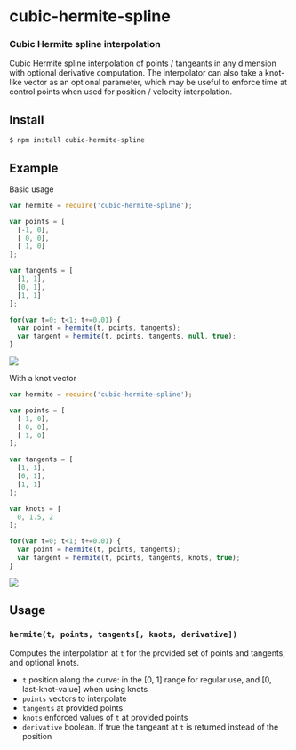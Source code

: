 cubic-hermite-spline
====================
### Cubic Hermite spline interpolation

Cubic Hermite spline interpolation of points / tangeants in any dimension with optional derivative computation. The interpolator can also take a knot-like vector as an optional parameter, which may be useful to enforce time at control points when used for position / velocity interpolation.


Install
-------

```bash
$ npm install cubic-hermite-spline
```

Example
-------

Basic usage

```javascript
var hermite = require('cubic-hermite-spline');

var points = [
  [-1, 0],
  [ 0, 0],
  [ 1, 0]
];

var tangents = [
  [1, 1],
  [0, 1],
  [1, 1]
];

for(var t=0; t<1; t+=0.01) {
  var point = hermite(t, points, tangents);
  var tangent = hermite(t, points, tangents, null, true);
}
```

<img src="http://i.imgur.com/vqyUHxF.png" />


With a knot vector

```javascript
var hermite = require('cubic-hermite-spline');

var points = [
  [-1, 0],
  [ 0, 0],
  [ 1, 0]
];

var tangents = [
  [1, 1],
  [0, 1],
  [1, 1]
];

var knots = [
  0, 1.5, 2
];

for(var t=0; t<1; t+=0.01) {
  var point = hermite(t, points, tangents);
  var tangent = hermite(t, points, tangents, knots, true);
}
```

<img src="http://i.imgur.com/v5FRZNT.png" />


Usage
-----

### `hermite(t, points, tangents[, knots, derivative])`

Computes the interpolation at `t` for the provided set of points and tangents, and optional knots.

* `t` position along the curve: in the [0, 1] range for regular use, and [0, last-knot-value] when using knots
* `points` vectors to interpolate
* `tangents` at provided points
* `knots` enforced values of `t` at provided points
* `derivative` boolean. If true the tangeant at `t` is returned instead of the position
